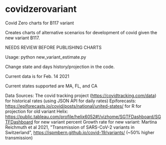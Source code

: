 # covidzerovariant
Covid Zero charts for B117 variant

Creates charts of alternative scenarios for development of covid given the new variant B117.

NEEDS REVIEW BEFORE PUBLISHING CHARTS

Usage: python new_variant_estimate.py

Change state and days history/projection in the code.

Current data is for Feb. 14 2021

Current states supported are MA, FL, and CA

Data Sources:
  The covid tracking project (https://covidtracking.com/data) for historical rates (using JSON API for daily rates)
	Epiforecasts: https://epiforecasts.io/covid/posts/national/united-states/ for R for projection for old variant
  Helix: https://public.tableau.com/profile/helix6052#!/vizhome/SGTFDashboard/SGTFDashboard for new variant percent
  Growth rate for new variant: Martina Reichmuth et al 2021, "Transmission of SARS-CoV-2 variants in Switzerland", https://ispmbern.github.io/covid-19/variants/ (~50% higher transmission)


